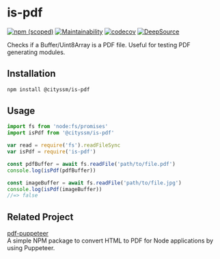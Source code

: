 # is-pdf

[![npm (scoped)](https://img.shields.io/npm/v/@cityssm/is-pdf)](https://www.npmjs.com/package/@cityssm/is-pdf)
[![Maintainability](https://api.codeclimate.com/v1/badges/fd9d2e87b1e046229930/maintainability)](https://codeclimate.com/github/cityssm/is-pdf/maintainability)
[![codecov](https://codecov.io/gh/cityssm/is-pdf/graph/badge.svg?token=5GWMJ3KDF7)](https://codecov.io/gh/cityssm/is-pdf)
[![DeepSource](https://app.deepsource.com/gh/cityssm/is-pdf.svg/?label=active+issues&show_trend=true&token=TJ0udt31xhowoAUY3N_DuUU1)](https://app.deepsource.com/gh/cityssm/is-pdf/)

Checks if a Buffer/Uint8Array is a PDF file.
Useful for testing PDF generating modules.

## Installation

```bash
npm install @cityssm/is-pdf
```

## Usage

```js
import fs from 'node:fs/promises'
import isPdf from '@cityssm/is-pdf'

var read = require('fs').readFileSync
var isPdf = require('is-pdf')

const pdfBuffer = await fs.readFile('path/to/file.pdf')
console.log(isPdf(pdfBuffer))

const imageBuffer = await fs.readFile('path/to/file.jpg')
console.log(isPdf(imageBuffer))
//=> false
```

## Related Project

[pdf-puppeteer](https://github.com/cityssm/pdf-puppeteer)<br />
A simple NPM package to convert HTML to PDF for Node applications by using Puppeteer.
